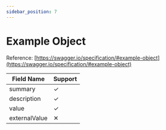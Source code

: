 ```yaml
---
sidebar_position: 7
---
```


# Example Object
Reference: [https://swagger.io/specification/#example-object](https://swagger.io/specification/#example-object)

| Field Name    | Support |
|---------------|---------|
| summary       | ✓       |
| description   | ✓       |
| value         | ✓       |
| externalValue | ✕       |
